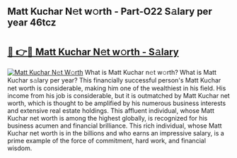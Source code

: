 ## Matt Kuchar N𝚎t w𝚘rth - Part-O22 S𝚊lary per year 46tcz

# <h2><a href="http://gc10a6q.nevu.top/?p=Matt+Kuchar">🔗 👉🔴 Matt Kuchar N𝚎t w𝚘rth - S𝚊lary</a></h2>

[![Matt Kuchar N𝚎t W𝚘rth](https://i.imgur.com/Oavwk0R.jpeg)](http://gc10a6q.nevu.top/?p=Matt+Kuchar)
What is Matt Kuchar n𝚎t w𝚘rth? What is Matt Kuchar s𝚊lary per year?
This financially successful person's Matt Kuchar net worth is considerable, making him one of the wealthiest in his field. His income from his job is considerable, but it is outmatched by Matt Kuchar net worth, which is thought to be amplified by his numerous business interests and extensive real estate holdings. This affluent individual, whose Matt Kuchar net worth is among the highest globally, is recognized for his business acumen and financial brilliance. This rich individual, whose Matt Kuchar net worth is in the billions and who earns an impressive salary, is a prime example of the force of commitment, hard work, and financial wisdom.
